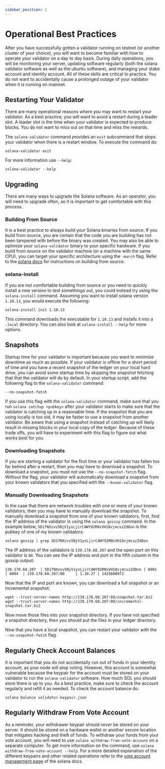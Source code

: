 ```yaml
---
sidebar_position: 2
---
```


# Operational Best Practices

After you have successfully gotten a validator running on testnet (or another cluster of your choice), you will want to become familiar with how to operate your validator on a day to day basis.  During daily operations, you will be monitoring your server, updating software regularly (both the solana validator software as well as the ubuntu software), and managing your stake account and identity account.  All of these skills are critical to practice.  You do not want to accidentally cause a prolonged outage of your validator when it is running on mainnet.

## Restarting Your Validator

There are many operational reasons where you may want to restart your validator.  As a best practice, you will want to avoid a restart during a leader slot.  A leader slot is the time when your validator is expected to produce blocks.  You do not want to miss out on that time and miss the rewards.

The `solana-validator` command provides an `exit` subcommand that stops your validator when there is a restart window. To execute the command do:

```
solana-validator exit
```

For more information use `--help`:

```
solana-validator --help
```

## Upgrading

There are many ways to upgrade the Solana software.  As an operator, you will need to upgrade often, so it is important to get comfortable with this process.

### Building From Source

It is a best practice to always build your Solana binaries from source.  If you build from source, you are certain that the code you are building has not been tampered with before the binary was created. You may also be able to optimize your `solana-validator` binary to your specific hardware.  If you build from source on the validator machine (or a machine with the same CPU), you can target your specific architecture using the `-march` flag.  Refer to the [solana docs](https://docs.solana.com/cli/install-solana-cli-tools#build-from-source) for instructions on building from source.


### solana-install

If you are not comfortable building from source or you need to quickly install a new version to test somethings out, you could instead try using the `solana-install` command. Assuming you want to install solana version `1.10.13`, you would execute the following:

```
solana-install init 1.10.13
```

This command downloads the executable for `1.10.13` and installs it into a `.local` directory.  You can also look at `solana-install --help` for more options.

## Snapshots

Startup time for your validator is important because you want to minimize downtime as much as possible.  If your validator is offline for a short period of time and you have a recent snapshot of the ledger on your local hard drive, you can avoid some startup time by skipping the snapshot fetching that that the validator will do by default.  In your startup script, add the following flag to the `solana-validator` command:

```
--no-snapshot-fetch
```

If you use this flag with the `solana-validator` command, make sure that you run `solana catchup <pubkey>` after your validator starts to make sure that the validator is catching up in a reasonable time.  If the snapshot that you are using locally is too old, it may be faster to use a snapshot from another validator.  Be aware that using a snapshot instead of catching up will likely result in missing blocks in your local copy of the ledger.  Because of these trade offs, you will have to experiment with this flag to figure out what works best for you.

### Downloading Snapshots

If you are starting a validator for the first time or your validator has fallen too far behind after a restart, then you may have to download a snapshot. To download a snapshot, you must _not_ use the `--no-snapshot-fetch` flag.  Without the flag, your validator will automatically download a snapshot from your known validators that you specified with the `--known-validator` flag.

### Manually Downloading Snapshots

In the case that there are network troubles with one or more of your known validators, then you may have to manually download the snapshot.  To manually download a snapshot from one of your known validators, first, find the IP address of the validator in using the `solana gossip` command.  In the example below, `5D1fNXzvv5NjV1ysLjirC4WY92RNsVH18vjmcszZd8on` is the pubkey of one of my known validators:

```
solana gossip | grep 5D1fNXzvv5NjV1ysLjirC4WY92RNsVH18vjmcszZd8on
```

The IP address of the validators is `139.178.68.207` and the open port on this validator is `80`.  You can see the IP address and port in the fifth column in the gossip output:

```
139.178.68.207  | 5D1fNXzvv5NjV1ysLjirC4WY92RNsVH18vjmcszZd8on | 8001   | 8004  | 139.178.68.207:80     | 1.10.27 | 1425680972
```

Now that the IP and port are known, you can download a full snapshot or an incremental snapshot:

```
wget --trust-server-names http://139.178.68.207:80/snapshot.tar.bz2
wget --trust-server-names http://139.178.68.207:80/incremental-snapshot.tar.bz2
```

Now move those files into your snapshot directory. If you have not specified a snapshot directory, then you should put the files in your ledger directory.

Now that you have a local snapshot, you can restart your validator with the `--no-snapshot-fetch` flag.

## Regularly Check Account Balances

It is important that you do not accidentally run out of funds in your identity account, as your node will stop voting.  However, this account is somewhat vulnerable because the keypair for the account must be stored on your validator to run the `solana-validator` software. How much SOL you should store there is up to you.  As a best practice, make sure to check the account regularly and refill it as needed.  To check the account balance do:

```
solana balance validator-keypair.json
```

## Regularly Withdraw From Vote Account

As a reminder, your withdrawer keypair should _never_ be stored on your server. It should be stored on a hardware wallet or another secure location that mitigates hacking and theft of funds.  To withdraw your funds from your vote account, you will need to use `solana withdraw-from-vote-account` on a separate computer.  To get more information on the command, use `solana withdraw-from-vote-account --help`.  For a more detailed explanation of the different keypairs and other related operations refer to the [vote account management page](https://docs.solana.com/running-validator/vote-accounts) of the solana docs.
